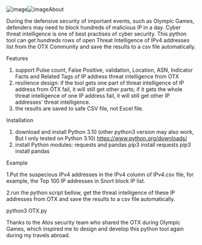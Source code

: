 ![image](https://github.com/user-attachments/assets/47260fea-5062-450f-bde2-3347aab1fa1b)![image](https://github.com/user-attachments/assets/66db6e7c-5e0f-454a-acff-0ae52247baf5)About

During the defensive security of important events, such as Olympic Games, defenders may need to block hundreds of malicious IP in a day. Cyber threat intelligence is one of best practises of cyber security. This python tool can get hundreds rows of open Threat Intelligence of IPv4 addresses list from the OTX Community and save the results to a csv file automatically. 

Features
1. support Pulse count, False Positive, validation, Location, ASN, Indicator Facts and Related Tags of IP address threat intelligence from OTX
2. resilience design: if the tool gets one part of threat intelligence of IP address from OTX fail, it will still get other parts; if it gets the whole threat intelligence of one IP address fail, it will still get other IP addresses' threat intelligence.
3. the results are saved to safe CSV file, not Excel file. 

Installation
1. download and install Python 3.10 (other python3 version may also work, But I only tested on Python 3.10)
https://www.python.org/downloads/
2. install Python modules: requests and pandas
  pip3 install requests
  pip3 install pandas

Example

1.Put the suspecious IPv4 addresses in the IPv4 column of IPv4.csv file, for example, the Top 100 IP addresses in Snort block IP list.

2.run the python script bellow,  get the threat intelligence of these IP addresses from OTX and save the results to a csv file automatically.

  python3 OTX.py

Thanks to the Atos security team who shared the OTX during Olympic Games, which inspired me to design and develop this python tool again during my travels abroad.

